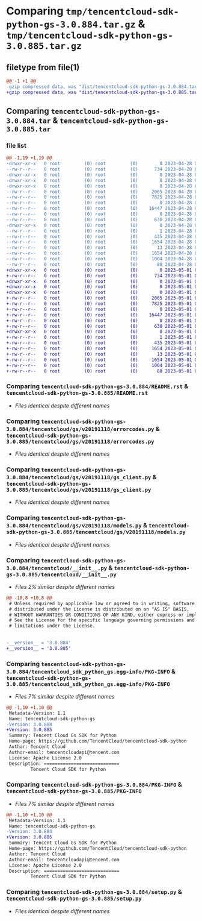 # Comparing `tmp/tencentcloud-sdk-python-gs-3.0.884.tar.gz` & `tmp/tencentcloud-sdk-python-gs-3.0.885.tar.gz`

## filetype from file(1)

```diff
@@ -1 +1 @@
-gzip compressed data, was "dist/tencentcloud-sdk-python-gs-3.0.884.tar", last modified: Fri Apr 28 02:20:39 2023, max compression
+gzip compressed data, was "dist/tencentcloud-sdk-python-gs-3.0.885.tar", last modified: Mon May  1 00:41:06 2023, max compression
```

## Comparing `tencentcloud-sdk-python-gs-3.0.884.tar` & `tencentcloud-sdk-python-gs-3.0.885.tar`

### file list

```diff
@@ -1,19 +1,19 @@
-drwxr-xr-x   0 root         (0) root         (0)        0 2023-04-28 02:20:39.000000 tencentcloud-sdk-python-gs-3.0.884/
--rw-r--r--   0 root         (0) root         (0)      734 2023-04-28 02:20:39.000000 tencentcloud-sdk-python-gs-3.0.884/README.rst
-drwxr-xr-x   0 root         (0) root         (0)        0 2023-04-28 02:20:39.000000 tencentcloud-sdk-python-gs-3.0.884/tencentcloud/
-drwxr-xr-x   0 root         (0) root         (0)        0 2023-04-28 02:20:39.000000 tencentcloud-sdk-python-gs-3.0.884/tencentcloud/gs/
-drwxr-xr-x   0 root         (0) root         (0)        0 2023-04-28 02:20:39.000000 tencentcloud-sdk-python-gs-3.0.884/tencentcloud/gs/v20191118/
--rw-r--r--   0 root         (0) root         (0)     2065 2023-04-28 02:20:39.000000 tencentcloud-sdk-python-gs-3.0.884/tencentcloud/gs/v20191118/errorcodes.py
--rw-r--r--   0 root         (0) root         (0)     7825 2023-04-28 02:20:39.000000 tencentcloud-sdk-python-gs-3.0.884/tencentcloud/gs/v20191118/gs_client.py
--rw-r--r--   0 root         (0) root         (0)        0 2023-04-28 02:20:39.000000 tencentcloud-sdk-python-gs-3.0.884/tencentcloud/gs/v20191118/__init__.py
--rw-r--r--   0 root         (0) root         (0)    16447 2023-04-28 02:20:39.000000 tencentcloud-sdk-python-gs-3.0.884/tencentcloud/gs/v20191118/models.py
--rw-r--r--   0 root         (0) root         (0)        0 2023-04-28 02:20:39.000000 tencentcloud-sdk-python-gs-3.0.884/tencentcloud/gs/__init__.py
--rw-r--r--   0 root         (0) root         (0)      630 2023-04-28 02:20:39.000000 tencentcloud-sdk-python-gs-3.0.884/tencentcloud/__init__.py
-drwxr-xr-x   0 root         (0) root         (0)        0 2023-04-28 02:20:39.000000 tencentcloud-sdk-python-gs-3.0.884/tencentcloud_sdk_python_gs.egg-info/
--rw-r--r--   0 root         (0) root         (0)        1 2023-04-28 02:20:39.000000 tencentcloud-sdk-python-gs-3.0.884/tencentcloud_sdk_python_gs.egg-info/dependency_links.txt
--rw-r--r--   0 root         (0) root         (0)      435 2023-04-28 02:20:39.000000 tencentcloud-sdk-python-gs-3.0.884/tencentcloud_sdk_python_gs.egg-info/SOURCES.txt
--rw-r--r--   0 root         (0) root         (0)     1654 2023-04-28 02:20:39.000000 tencentcloud-sdk-python-gs-3.0.884/tencentcloud_sdk_python_gs.egg-info/PKG-INFO
--rw-r--r--   0 root         (0) root         (0)       13 2023-04-28 02:20:39.000000 tencentcloud-sdk-python-gs-3.0.884/tencentcloud_sdk_python_gs.egg-info/top_level.txt
--rw-r--r--   0 root         (0) root         (0)     1654 2023-04-28 02:20:39.000000 tencentcloud-sdk-python-gs-3.0.884/PKG-INFO
--rw-r--r--   0 root         (0) root         (0)     1004 2023-04-28 02:20:39.000000 tencentcloud-sdk-python-gs-3.0.884/setup.py
--rw-r--r--   0 root         (0) root         (0)       88 2023-04-28 02:20:39.000000 tencentcloud-sdk-python-gs-3.0.884/setup.cfg
+drwxr-xr-x   0 root         (0) root         (0)        0 2023-05-01 00:41:06.000000 tencentcloud-sdk-python-gs-3.0.885/
+-rw-r--r--   0 root         (0) root         (0)      734 2023-05-01 00:41:06.000000 tencentcloud-sdk-python-gs-3.0.885/README.rst
+drwxr-xr-x   0 root         (0) root         (0)        0 2023-05-01 00:41:06.000000 tencentcloud-sdk-python-gs-3.0.885/tencentcloud/
+drwxr-xr-x   0 root         (0) root         (0)        0 2023-05-01 00:41:06.000000 tencentcloud-sdk-python-gs-3.0.885/tencentcloud/gs/
+drwxr-xr-x   0 root         (0) root         (0)        0 2023-05-01 00:41:06.000000 tencentcloud-sdk-python-gs-3.0.885/tencentcloud/gs/v20191118/
+-rw-r--r--   0 root         (0) root         (0)     2065 2023-05-01 00:41:06.000000 tencentcloud-sdk-python-gs-3.0.885/tencentcloud/gs/v20191118/errorcodes.py
+-rw-r--r--   0 root         (0) root         (0)     7825 2023-05-01 00:41:06.000000 tencentcloud-sdk-python-gs-3.0.885/tencentcloud/gs/v20191118/gs_client.py
+-rw-r--r--   0 root         (0) root         (0)        0 2023-05-01 00:41:06.000000 tencentcloud-sdk-python-gs-3.0.885/tencentcloud/gs/v20191118/__init__.py
+-rw-r--r--   0 root         (0) root         (0)    16447 2023-05-01 00:41:06.000000 tencentcloud-sdk-python-gs-3.0.885/tencentcloud/gs/v20191118/models.py
+-rw-r--r--   0 root         (0) root         (0)        0 2023-05-01 00:41:06.000000 tencentcloud-sdk-python-gs-3.0.885/tencentcloud/gs/__init__.py
+-rw-r--r--   0 root         (0) root         (0)      630 2023-05-01 00:41:06.000000 tencentcloud-sdk-python-gs-3.0.885/tencentcloud/__init__.py
+drwxr-xr-x   0 root         (0) root         (0)        0 2023-05-01 00:41:06.000000 tencentcloud-sdk-python-gs-3.0.885/tencentcloud_sdk_python_gs.egg-info/
+-rw-r--r--   0 root         (0) root         (0)        1 2023-05-01 00:41:06.000000 tencentcloud-sdk-python-gs-3.0.885/tencentcloud_sdk_python_gs.egg-info/dependency_links.txt
+-rw-r--r--   0 root         (0) root         (0)      435 2023-05-01 00:41:06.000000 tencentcloud-sdk-python-gs-3.0.885/tencentcloud_sdk_python_gs.egg-info/SOURCES.txt
+-rw-r--r--   0 root         (0) root         (0)     1654 2023-05-01 00:41:06.000000 tencentcloud-sdk-python-gs-3.0.885/tencentcloud_sdk_python_gs.egg-info/PKG-INFO
+-rw-r--r--   0 root         (0) root         (0)       13 2023-05-01 00:41:06.000000 tencentcloud-sdk-python-gs-3.0.885/tencentcloud_sdk_python_gs.egg-info/top_level.txt
+-rw-r--r--   0 root         (0) root         (0)     1654 2023-05-01 00:41:06.000000 tencentcloud-sdk-python-gs-3.0.885/PKG-INFO
+-rw-r--r--   0 root         (0) root         (0)     1004 2023-05-01 00:41:06.000000 tencentcloud-sdk-python-gs-3.0.885/setup.py
+-rw-r--r--   0 root         (0) root         (0)       88 2023-05-01 00:41:06.000000 tencentcloud-sdk-python-gs-3.0.885/setup.cfg
```

### Comparing `tencentcloud-sdk-python-gs-3.0.884/README.rst` & `tencentcloud-sdk-python-gs-3.0.885/README.rst`

 * *Files identical despite different names*

### Comparing `tencentcloud-sdk-python-gs-3.0.884/tencentcloud/gs/v20191118/errorcodes.py` & `tencentcloud-sdk-python-gs-3.0.885/tencentcloud/gs/v20191118/errorcodes.py`

 * *Files identical despite different names*

### Comparing `tencentcloud-sdk-python-gs-3.0.884/tencentcloud/gs/v20191118/gs_client.py` & `tencentcloud-sdk-python-gs-3.0.885/tencentcloud/gs/v20191118/gs_client.py`

 * *Files identical despite different names*

### Comparing `tencentcloud-sdk-python-gs-3.0.884/tencentcloud/gs/v20191118/models.py` & `tencentcloud-sdk-python-gs-3.0.885/tencentcloud/gs/v20191118/models.py`

 * *Files identical despite different names*

### Comparing `tencentcloud-sdk-python-gs-3.0.884/tencentcloud/__init__.py` & `tencentcloud-sdk-python-gs-3.0.885/tencentcloud/__init__.py`

 * *Files 2% similar despite different names*

```diff
@@ -10,8 +10,8 @@
 # Unless required by applicable law or agreed to in writing, software
 # distributed under the License is distributed on an "AS IS" BASIS,
 # WITHOUT WARRANTIES OR CONDITIONS OF ANY KIND, either express or implied.
 # See the License for the specific language governing permissions and
 # limitations under the License.
 
 
-__version__ = '3.0.884'
+__version__ = '3.0.885'
```

### Comparing `tencentcloud-sdk-python-gs-3.0.884/tencentcloud_sdk_python_gs.egg-info/PKG-INFO` & `tencentcloud-sdk-python-gs-3.0.885/tencentcloud_sdk_python_gs.egg-info/PKG-INFO`

 * *Files 7% similar despite different names*

```diff
@@ -1,10 +1,10 @@
 Metadata-Version: 1.1
 Name: tencentcloud-sdk-python-gs
-Version: 3.0.884
+Version: 3.0.885
 Summary: Tencent Cloud Gs SDK for Python
 Home-page: https://github.com/TencentCloud/tencentcloud-sdk-python
 Author: Tencent Cloud
 Author-email: tencentcloudapi@tencent.com
 License: Apache License 2.0
 Description: ============================
         Tencent Cloud SDK for Python
```

### Comparing `tencentcloud-sdk-python-gs-3.0.884/PKG-INFO` & `tencentcloud-sdk-python-gs-3.0.885/PKG-INFO`

 * *Files 7% similar despite different names*

```diff
@@ -1,10 +1,10 @@
 Metadata-Version: 1.1
 Name: tencentcloud-sdk-python-gs
-Version: 3.0.884
+Version: 3.0.885
 Summary: Tencent Cloud Gs SDK for Python
 Home-page: https://github.com/TencentCloud/tencentcloud-sdk-python
 Author: Tencent Cloud
 Author-email: tencentcloudapi@tencent.com
 License: Apache License 2.0
 Description: ============================
         Tencent Cloud SDK for Python
```

### Comparing `tencentcloud-sdk-python-gs-3.0.884/setup.py` & `tencentcloud-sdk-python-gs-3.0.885/setup.py`

 * *Files identical despite different names*

